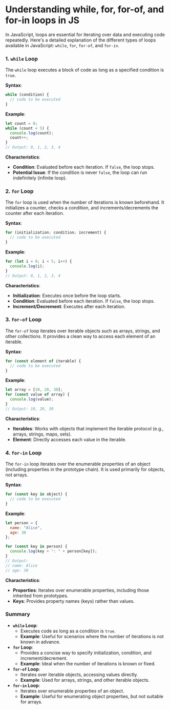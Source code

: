 # Understanding while, for, for-of, and for-in loops in JS 

In JavaScript, loops are essential for iterating over data and executing code repeatedly. Here's a detailed explanation of the different types of loops available in JavaScript: `while`, `for`, `for-of`, and `for-in`.

### 1. **`while` Loop**

The `while` loop executes a block of code as long as a specified condition is `true`. 

**Syntax**:
```javascript
while (condition) {
  // code to be executed
}
```

**Example**:
```javascript
let count = 0;
while (count < 5) {
  console.log(count);
  count++;
}
// Output: 0, 1, 2, 3, 4
```

**Characteristics**:
- **Condition**: Evaluated before each iteration. If `false`, the loop stops.
- **Potential Issue**: If the condition is never `false`, the loop can run indefinitely (infinite loop).

### 2. **`for` Loop**

The `for` loop is used when the number of iterations is known beforehand. It initializes a counter, checks a condition, and increments/decrements the counter after each iteration.

**Syntax**:
```javascript
for (initialization; condition; increment) {
  // code to be executed
}
```

**Example**:
```javascript
for (let i = 0; i < 5; i++) {
  console.log(i);
}
// Output: 0, 1, 2, 3, 4
```

**Characteristics**:
- **Initialization**: Executes once before the loop starts.
- **Condition**: Evaluated before each iteration. If `false`, the loop stops.
- **Increment/Decrement**: Executes after each iteration.

### 3. **`for-of` Loop**

The `for-of` loop iterates over iterable objects such as arrays, strings, and other collections. It provides a clean way to access each element of an iterable.

**Syntax**:
```javascript
for (const element of iterable) {
  // code to be executed
}
```

**Example**:
```javascript
let array = [10, 20, 30];
for (const value of array) {
  console.log(value);
}
// Output: 10, 20, 30
```

**Characteristics**:
- **Iterables**: Works with objects that implement the iterable protocol (e.g., arrays, strings, maps, sets).
- **Element**: Directly accesses each value in the iterable.

### 4. **`for-in` Loop**

The `for-in` loop iterates over the enumerable properties of an object (including properties in the prototype chain). It is used primarily for objects, not arrays.

**Syntax**:
```javascript
for (const key in object) {
  // code to be executed
}
```

**Example**:
```javascript
let person = {
  name: "Alice",
  age: 30
};

for (const key in person) {
  console.log(key + ": " + person[key]);
}
// Output:
// name: Alice
// age: 30
```

**Characteristics**:
- **Properties**: Iterates over enumerable properties, including those inherited from prototypes.
- **Keys**: Provides property names (keys) rather than values.

### Summary

- **`while` Loop**:
  - Executes code as long as a condition is `true`.
  - **Example**: Useful for scenarios where the number of iterations is not known in advance.
- **`for` Loop**:
  - Provides a concise way to specify initialization, condition, and increment/decrement.
  - **Example**: Ideal when the number of iterations is known or fixed.
- **`for-of` Loop**:
  - Iterates over iterable objects, accessing values directly.
  - **Example**: Used for arrays, strings, and other iterable objects.
- **`for-in` Loop**:
  - Iterates over enumerable properties of an object.
  - **Example**: Useful for enumerating object properties, but not suitable for arrays.
